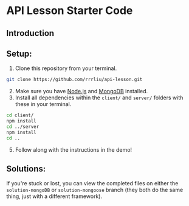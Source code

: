 # API Lesson Starter Code

## Introduction

## Setup:
1. Clone this repository from your terminal.
```bash
git clone https://github.com/rrrliu/api-lesson.git
```
2. Make sure you have [Node.js](https://nodejs.org/en/download/ "Download Node.js") and [MongoDB](https://docs.mongodb.com/manual/administration/install-community/ "Download MongoDB")  installed.
3. Install all dependencies within the `client/` and `server/` folders with these in your terminal.
```bash
cd client/
npm install
cd ../server
npm install
cd ..
```
5. Follow along with the instructions in the demo!

## Solutions:
If you're stuck or lost, you can view the completed files on either the `solution-mongoDB` or `solution-mongoose` branch (they both do the same thing, just with a different framework).
